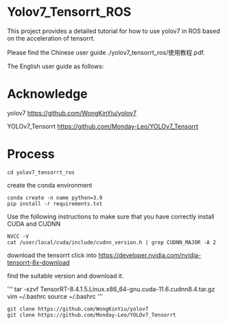 # Yolov7_Tensorrt_ROS

This project provides a detailed tutorial for how to use yolov7 in ROS based on the acceleration of tensorrt. 

Please find the Chinese user guide ./yolov7_tensorrt_ros/使用教程.pdf.

The English user guide as follows:

# Acknowledge

yolov7 https://github.com/WongKinYiu/yolov7

YOLOv7_Tensorrt https://github.com/Monday-Leo/YOLOv7_Tensorrt

# Process

```
cd yolov7_tensorrt_ros
```

create the conda environment
```
conda create -n name python=3.9
pip install -r requirements.txt
```
Use the following instructions to make sure that you have correctly install CUDA and CUDNN
```
NVCC -V
cat /user/local/cuda/include/cudnn_version.h | grep CUDNN_MAJOR -A 2 
```
download the tensorrt
click into https://developer.nvidia.com/nvidia-tensorrt-8x-download

find the suitable version and download it.

'''
tar -xzvf TensorRT-8.4.1.5.Linux.x86_64-gnu.cuda-11.6.cudnn8.4.tar.gz
vim ~/.bashrc
source ~/.bashrc
'''


```
git clone https://github.com/WongKinYiu/yolov7
git clone https://github.com/Monday-Leo/YOLOv7_Tensorrt
```

